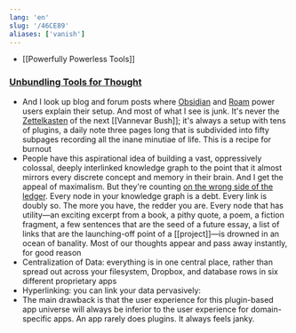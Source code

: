 ```yaml
---
lang: 'en'
slug: '/46CE89'
aliases: ['vanish']
---
```


- [[Powerfully Powerless Tools]]

### [Unbundling Tools for Thought](https://borretti.me/article/unbundling-tools-for-thought)

- And I look up blog and forum posts where [Obsidian](https://obsidian.md/) and [Roam](https://roamresearch.com/) power users explain their setup. And most of what I see is junk. It's never the [Zettelkasten](https://en.wikipedia.org/wiki/Zettelkasten) of the next [[Vannevar Bush]]; it's always a setup with tens of plugins, a daily note three pages long that is subdivided into fifty subpages recording all the inane minutiae of life. This is a recipe for burnout
- People have this aspirational idea of building a vast, oppressively colossal, deeply interlinked knowledge graph to the point that it almost mirrors every discrete concept and memory in their brain. And I get the appeal of maximalism. But they're counting [on the wrong side of the ledger](https://www.cs.utexas.edu/users/EWD/transcriptions/EWD10xx/EWD1036.html#:~:text=wrong%20side%20of%20the%20ledger). Every node in your knowledge graph is a debt. Every link is doubly so. The more you have, the redder you are. Every node that has utility—an exciting excerpt from a book, a pithy quote, a poem, a fiction fragment, a few sentences that are the seed of a future essay, a list of links that are the launching-off point of a [[project]]—is drowned in an ocean of banality. Most of our thoughts appear and pass away instantly, for good reason
- Centralization of Data: everything is in one central place, rather than spread out across your filesystem, Dropbox, and database rows in six different proprietary apps
- Hyperlinking: you can link your data pervasively:
- The main drawback is that the user experience for this plugin-based app universe will always be inferior to the user experience for domain-specific apps. An app rarely does plugins. It always feels janky.

